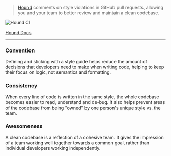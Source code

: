 > [Hound](https://houndci.com) comments on style violations in GitHub pull requests, allowing you and your team to better review and maintain a clean codebase.

![Hound CI](https://houndci.com/assets/home-page/hound_flow-e2ed46a7d9ff4d063128da9559ec58e2f9d6f48c8a77553cea56dedf8487c5d3.png)

[Hound Docs](https://houndci.com/configuration)

---

### Convention

Defining and sticking with a style guide helps reduce the amount of decisions that developers need to make when writing code, helping to keep their focus on logic, not semantics and formatting.

### Consistency

When every line of code is written in the same style, the whole codebase becomes easier to read, understand and de-bug. It also helps prevent areas of the codebase from being "owned" by one person's unique style vs. the team.

### Awesomeness

A clean codebase is a reflection of a cohesive team. It gives the impression of a team working well together towards a common goal, rather than individual developers working independently.
